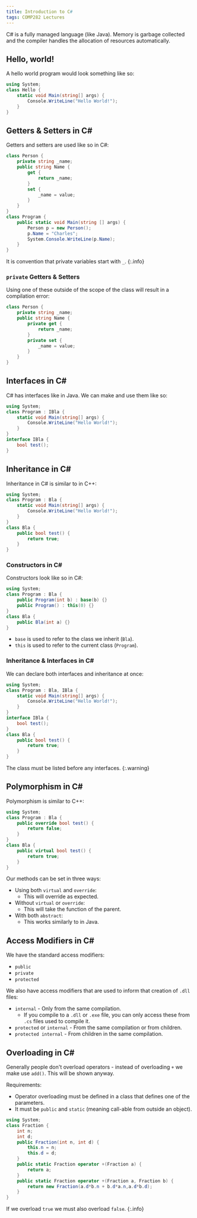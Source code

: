 ```yaml
---
title: Introduction to C#
tags: COMP282 Lectures
---
```

C# is a fully managed language (like Java). Memory is garbage collected and the compiler handles the allocation of resources automatically. 

## Hello, world!

A hello world program would look something like so:

```c#
using System;
class Hello {
	static void Main(string[] args) {
		Console.WriteLine("Hello World!");
	}
}
```

## Getters & Setters in C#
Getters and setters are used like so in C#:

```c#
class Person {
	private string _name;
	public string Name {
		get {
			return _name;
		}
		set {
			_name = value;
		}
	}
}
class Program {
	public static void Main(string [] args) {
		Person p = new Person();
		p.Name = "Charles";
		System.Console.WriteLine(p.Name);
	}
}
```

It is convention that private variables start with `_`.
{:.info}

### `private` Getters & Setters
Using one of these outside of the scope of the class will result in a compilation error:

```c#
class Person {
	private string _name;
	public string Name {
		private get {
			return _name;
		}
		private set {
			_name = value;
		}
	}
}
```

## Interfaces in C#
C# has interfaces like in Java. We can make and use them like so:

```c#
using System;
class Program : IBla {
	static void Main(string[] args) {
		Console.WriteLine("Hello World!");
	}
}
interface IBla {
	bool test();
}
```

## Inheritance in C#
Inheritance in C# is similar to in C++:

```c#
using System;
class Program : Bla {
	static void Main(string[] args) {
		Console.WriteLine("Hello World!");
	}
}
class Bla {
	public bool test() {
		return true;
	}
}
```

### Constructors in C#
Constructors look like so in C#:

```c#
using System;
class Program : Bla {
	public Program(int b) : base(b) {}
	public Program() : this(0) {}
}
class Bla {
	public Bla(int a) {}
}
```

* `base` is used to refer to the class we inherit (`Bla`).
* `this` is used to refer to the current class (`Program`).

### Inheritance & Interfaces in C#
We can declare both interfaces and inheritance at once:

```c#
using System;
class Program : Bla, IBla {
	static void Main(string[] args) {
		Console.WriteLine("Hello World!");
	}	
}
interface IBla {
	bool test();
}
class Bla {
	public bool test() {
		return true;
	}
}
```

The class must be listed before any interfaces.
{:.warning}

## Polymorphism in C#
Polymorphism is similar to C++:

```c#
using System;
class Program : Bla {
	public override bool test() {
		return false;
	}
}
class Bla {
	public virtual bool test() {
		return true;
	}
}
```

Our methods can be set in three ways:

* Using both `virtual` and `override`:
	* This will override as expected.
* Without `virtual` or `override`:
	* This will take the function of the parent.
* With both `abstract`:
	* This works similarly to in Java.
	
## Access Modifiers in C#
We have the standard access modifiers:

* `public`
* `private`
* `protected`

We also have access modifiers that are used to inform that creation of `.dll` files:

* `internal` - Only from the same compilation.
	* If you compile to a `.dll` or `.exe` file, you can only access these from `.cs` files used to compile it.
* `protected` or `internal` - From the same compilation or from children.
* `protected internal` - From children in the same compilation.

## Overloading in C#
Generally people don't overload operators - instead of overloading `+` we make use `add()`. This will be shown anyway.

Requirements:

* Operator overloading must be defined in a class that defines one of the parameters.
* It must be `public` and `static` (meaning call-able from outside an object).

```c#
using System;
class Fraction {
	int n;
	int d;
	public Fraction(int n, int d) {
		this.n = n;
		this.d = d;
	}
	public static Fraction operator +(Fraction a) {
		return a;
	}
	public static Fraction operator +(Fraction a, Fraction b) {
		return new Fraction(a.d*b.n + b.d*a.n,a.d*b.d);
	}
}
```

If we overload `true` we must also overload `false`.
{:.info}